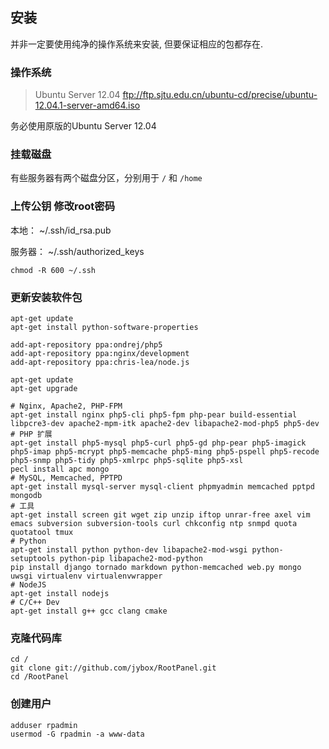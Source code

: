 ## 安装
并非一定要使用纯净的操作系统来安装, 但要保证相应的包都存在.

### 操作系统

>   Ubuntu Server 12.04
>   ftp://ftp.sjtu.edu.cn/ubuntu-cd/precise/ubuntu-12.04.1-server-amd64.iso

务必使用原版的Ubuntu Server 12.04

### 挂载磁盘

有些服务器有两个磁盘分区，分别用于 `/` 和 `/home`

### 上传公钥 修改root密码

本地：
    ~/.ssh/id_rsa.pub

服务器：
    ~/.ssh/authorized_keys

    chmod -R 600 ~/.ssh

### 更新安装软件包

    apt-get update
    apt-get install python-software-properties

    add-apt-repository ppa:ondrej/php5
    add-apt-repository ppa:nginx/development
    add-apt-repository ppa:chris-lea/node.js

    apt-get update
    apt-get upgrade

    # Nginx, Apache2, PHP-FPM
    apt-get install nginx php5-cli php5-fpm php-pear build-essential libpcre3-dev apache2-mpm-itk apache2-dev libapache2-mod-php5 php5-dev
    # PHP 扩展
    apt-get install php5-mysql php5-curl php5-gd php-pear php5-imagick php5-imap php5-mcrypt php5-memcache php5-ming php5-pspell php5-recode php5-snmp php5-tidy php5-xmlrpc php5-sqlite php5-xsl
    pecl install apc mongo
    # MySQL, Memcached, PPTPD
    apt-get install mysql-server mysql-client phpmyadmin memcached pptpd mongodb
    # 工具
    apt-get install screen git wget zip unzip iftop unrar-free axel vim emacs subversion subversion-tools curl chkconfig ntp snmpd quota quotatool tmux
    # Python
    apt-get install python python-dev libapache2-mod-wsgi python-setuptools python-pip libapache2-mod-python
    pip install django tornado markdown python-memcached web.py mongo uwsgi virtualenv virtualenvwrapper
    # NodeJS
    apt-get install nodejs
    # C/C++ Dev
    apt-get install g++ gcc clang cmake

### 克隆代码库

    cd /
    git clone git://github.com/jybox/RootPanel.git
    cd /RootPanel

### 创建用户

    adduser rpadmin
    usermod -G rpadmin -a www-data




